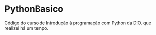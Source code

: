# PythonBasico
Código do curso de Introdução à programação com Python da DIO. que realizei há um tempo.

